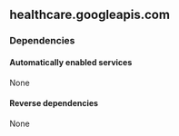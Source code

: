 ## healthcare.googleapis.com

### Dependencies

#### Automatically enabled services

None

#### Reverse dependencies

None
